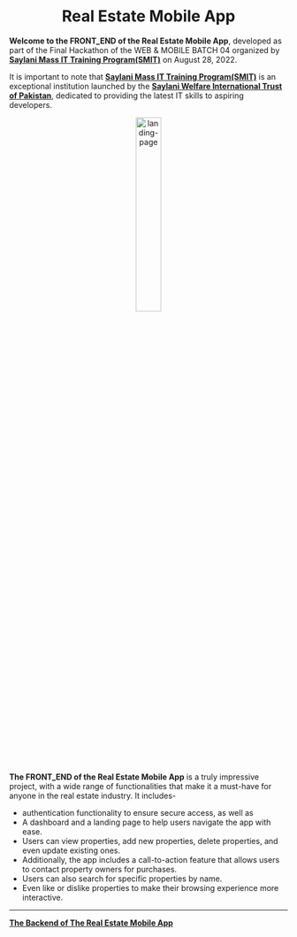 <p align="center">
  <h1 align="center">Real Estate Mobile App</h1>
</p>

**Welcome to the FRONT_END of the Real Estate Mobile App**, developed as part of the Final Hackathon of the WEB & MOBILE BATCH 04 organized by **[Saylani Mass IT Training Program(SMIT)](https://saylaniwelfare.com/en/services/education/technical-education/saylani-mass-it-training)** on August 28, 2022.

It is important to note that **[Saylani Mass IT Training Program(SMIT)](https://saylaniwelfare.com/en/services/education/technical-education/saylani-mass-it-training)** is an exceptional institution launched by the **[Saylani Welfare International Trust of Pakistan](https://saylaniwelfare.com/en)**, dedicated to providing the latest IT skills to aspiring developers.
 <p align="center">
<img src="https://drive.google.com/uc?export=view&id=1fe5C3IDUCKnAjIFxJzAXN1z3WP-QEGGN" alt="landing-page" width="30%" height="30%">
</p>


**The FRONT_END of the Real Estate Mobile App** is a truly impressive project, with a wide range of functionalities that make it a must-have for anyone in the real estate industry. It includes-
* authentication functionality to ensure secure access, as well as 
* A dashboard and a landing page to help users navigate the app with ease. 
* Users can view properties, add new properties, delete properties, and even update existing ones. 
* Additionally, the app includes a call-to-action feature that allows users to contact property owners for purchases. 
* Users can also search for specific properties by name. 
* Even like or dislike properties to make their browsing experience more interactive.

<hr/>

**[The Backend of The Real Estate Mobile App](https://github.com/Ahmadjajja/-Hackathon_Backend_2022_Batch_04)** 

